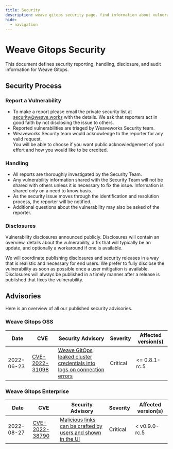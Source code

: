 ```yaml
---
title: Security
description: weave gitops security page. find information about vulnerabilities and others.
hide:
  - navigation
---
```


# Weave Gitops Security

This document defines security reporting, handling, disclosure, and audit information for Weave Gitops.

## Security Process

### Report a Vulnerability

- To make a report please email the private security list at <security@weave.works> with the details.
  We ask that reporters act in good faith by not disclosing the issue to others.
- Reported vulnerabilities are triaged by Weaveworks Security team.
- Weaveworks Security team would acknowledge to the reporter for any valid request.  
  You will be able to choose if you want public acknowledgement of your effort and how you would like to be credited.

### Handling

- All reports are thoroughly investigated by the Security Team.
- Any vulnerability information shared with the Security Team will not be shared with others unless it is necessary to fix the issue.
  Information is shared only on a need to know basis.
- As the security issue moves through the identification and resolution process, the reporter will be notified.
- Additional questions about the vulnerability may also be asked of the reporter.

### Disclosures

Vulnerability disclosures announced publicly.
Disclosures will contain an overview, details about the vulnerability, a fix that will typically be an update,
and optionally a workaround if one is available.

We will coordinate publishing disclosures and security releases in a way that is realistic and necessary for end users.
We prefer to fully disclose the vulnerability as soon as possible once a user mitigation is available.
Disclosures will always be published in a timely manner after a release is published that fixes the vulnerability.

## Advisories

Here is an overview of all our published security advisories.

### Weave Gitops OSS

Date | CVE | Security Advisory                                                                                                                                                   | Severity | Affected version(s) |
---- | -- |----------------------------------------------------------------------------------------------------------------------------------------------------------|-----------| ------------------- |
2022-06-23 | [CVE-2022-31098](https://cve.mitre.org/cgi-bin/cvename.cgi?name=CVE-2022-31098)| [Weave GitOps leaked cluster credentials into logs on connection errors](https://github.com/advisories/GHSA-xggc-qprg-x6mw) | Critical  | <= 0.8.1-rc.5|

### Weave Gitops Enterprise

Date | CVE | Security Advisory                                                                                                                                                   | Severity | Affected version(s) |
---- | -- |----------------------------------------------------------------------------------------------------------------------------------------------------------|-----------| ------------------- |
2022-08-27 | [CVE-2022-38790](https://cve.mitre.org/cgi-bin/cvename.cgi?name=CVE-2022-38790) | [Malicious links can be crafted by users and shown in the UI](cve/enterprise/CVE-2022-38790) | Critical  | < v0.9.0-rc.5|
